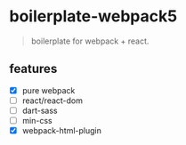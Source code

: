 # boilerplate-webpack5
> boilerplate for webpack + react.


## features
- [x] pure webpack
- [ ] react/react-dom
- [ ] dart-sass
- [ ] min-css
- [x] webpack-html-plugin
